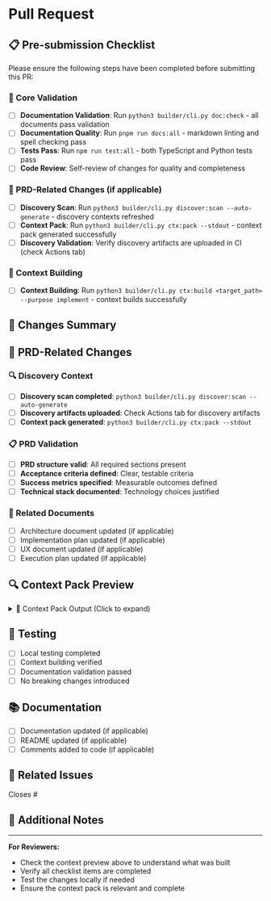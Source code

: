 # Pull Request

## 📋 Pre-submission Checklist

Please ensure the following steps have been completed before submitting this PR:

### 🔧 Core Validation
- [ ] **Documentation Validation**: Run `python3 builder/cli.py doc:check` - all documents pass validation
- [ ] **Documentation Quality**: Run `pnpm run docs:all` - markdown linting and spell checking pass
- [ ] **Tests Pass**: Run `npm run test:all` - both TypeScript and Python tests pass
- [ ] **Code Review**: Self-review of changes for quality and completeness

### 📄 PRD-Related Changes (if applicable)
<!-- Check these boxes if this PR touches docs/prd/ files -->
- [ ] **Discovery Scan**: Run `python3 builder/cli.py discover:scan --auto-generate` - discovery contexts refreshed
- [ ] **Context Pack**: Run `python3 builder/cli.py ctx:pack --stdout` - context pack generated successfully
- [ ] **Discovery Validation**: Verify discovery artifacts are uploaded in CI (check Actions tab)

### 🎯 Context Building
- [ ] **Context Building**: Run `python3 builder/cli.py ctx:build <target_path> --purpose implement` - context builds successfully

## 🎯 Changes Summary

<!-- Provide a brief summary of what this PR changes -->

## 📄 PRD-Related Changes

<!-- Complete this section if this PR touches docs/prd/ files -->

### 🔍 Discovery Context
- [ ] **Discovery scan completed**: `python3 builder/cli.py discover:scan --auto-generate`
- [ ] **Discovery artifacts uploaded**: Check Actions tab for discovery artifacts
- [ ] **Context pack generated**: `python3 builder/cli.py ctx:pack --stdout`

### 📋 PRD Validation
- [ ] **PRD structure valid**: All required sections present
- [ ] **Acceptance criteria defined**: Clear, testable criteria
- [ ] **Success metrics specified**: Measurable outcomes defined
- [ ] **Technical stack documented**: Technology choices justified

### 🔗 Related Documents
<!-- List any related documents that should be updated -->
- [ ] Architecture document updated (if applicable)
- [ ] Implementation plan updated (if applicable)
- [ ] UX document updated (if applicable)
- [ ] Execution plan updated (if applicable)

## 🔍 Context Pack Preview

<!-- This section shows the context pack for reviewers to understand what was built -->

<details>
<summary>📄 Context Pack Output (Click to expand)</summary>

### 🚀 Quick Context Generation
```bash
# Generate context pack for this PR
python3 builder/cli.py ctx:pack --stdout

# Or build context for specific file
python3 builder/cli.py ctx:build <target_path> --purpose implement --feature <feature> --stacks <stacks> --token-limit 8000
```

### 📋 Context Pack Content
<!-- 
Paste the output of `python3 builder/cli.py ctx:pack --stdout` below:
1. Run the command above
2. Copy the entire output
3. Paste it in the code block below
4. This helps reviewers understand the context without running commands locally
-->

```markdown
# Paste ctx:pack --stdout output here

# Example:
# ===========================================
# Context Pack: Task Manager Implementation
# ===========================================
# 
# ## Rules
# - Use TypeScript for all new code
# - Follow React best practices
# - Implement proper error handling
# 
# ## Acceptance Criteria
# - [ ] Users can create tasks
# - [ ] Users can mark tasks complete
# - [ ] Real-time updates work
# 
# ## Architecture
# - Component-based React architecture
# - RESTful API design
# - WebSocket for real-time updates
# 
# ## Code Excerpts
# [Relevant code snippets will appear here]
```

### 🔧 Alternative: Context Markdown
<!-- If ctx:pack --stdout is not available, use context.md instead -->
```markdown
<!-- 
Alternative: Copy first 200 lines of builder/cache/context.md here
This provides the same context information in markdown format
-->
```

</details>

## 🧪 Testing

<!-- Describe how you tested these changes -->

- [ ] Local testing completed
- [ ] Context building verified
- [ ] Documentation validation passed
- [ ] No breaking changes introduced

## 📚 Documentation

<!-- List any documentation changes or additions -->

- [ ] Documentation updated (if applicable)
- [ ] README updated (if applicable)
- [ ] Comments added to code (if applicable)

## 🔗 Related Issues

<!-- Link to any related issues or discussions -->

Closes #<!-- issue number -->

## 📝 Additional Notes

<!-- Any additional information for reviewers -->

---

**For Reviewers:**
- Check the context preview above to understand what was built
- Verify all checklist items are completed
- Test the changes locally if needed
- Ensure the context pack is relevant and complete
